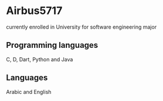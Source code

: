 # Airbus5717

currently enrolled in University for software engineering major

## Programming languages
C, D, Dart, Python and Java 

## Languages
Arabic and English 

